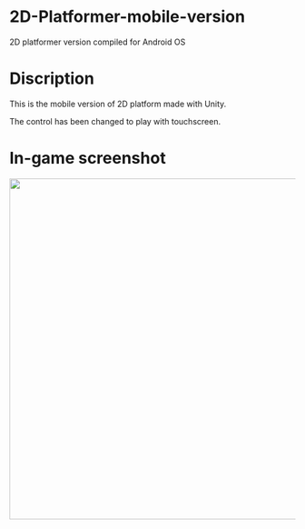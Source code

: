 # 2D-Platformer-mobile-version
2D platformer version compiled for Android OS
# Discription
This is the mobile version of 2D platform made with Unity.

The control has been changed to play with touchscreen.
# In-game screenshot
<Image src="images/Screenshot image.png" width="600">
